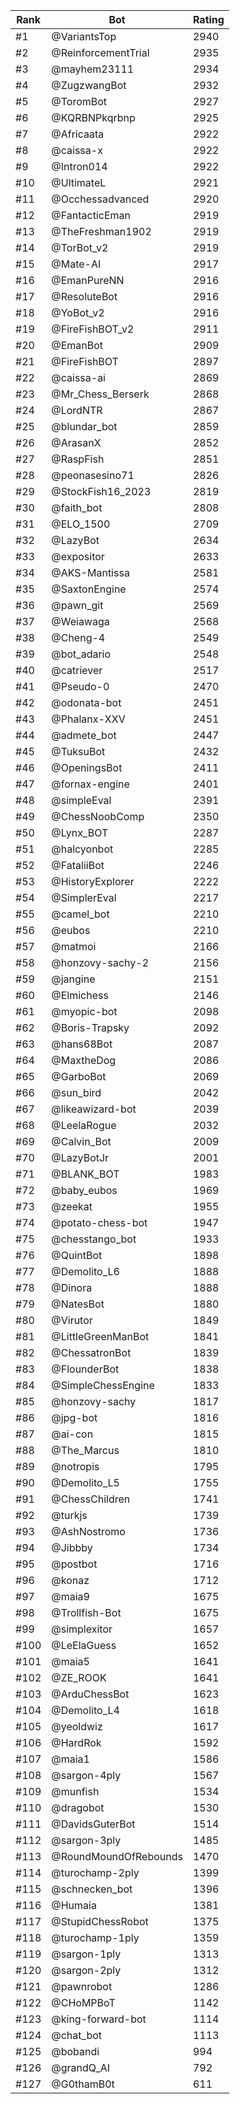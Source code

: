 Rank|Bot|Rating
---|---|---
#1|@VariantsTop|2940
#2|@ReinforcementTrial|2935
#3|@mayhem23111|2934
#4|@ZugzwangBot|2932
#5|@ToromBot|2927
#6|@KQRBNPkqrbnp|2925
#7|@Africaata|2922
#8|@caissa-x|2922
#9|@Intron014|2922
#10|@UltimateL|2921
#11|@Occhessadvanced|2920
#12|@FantacticEman|2919
#13|@TheFreshman1902|2919
#14|@TorBot_v2|2919
#15|@Mate-AI|2917
#16|@EmanPureNN|2916
#17|@ResoluteBot|2916
#18|@YoBot_v2|2916
#19|@FireFishBOT_v2|2911
#20|@EmanBot|2909
#21|@FireFishBOT|2897
#22|@caissa-ai|2869
#23|@Mr_Chess_Berserk|2868
#24|@LordNTR|2867
#25|@blundar_bot|2859
#26|@ArasanX|2852
#27|@RaspFish|2851
#28|@peonasesino71|2826
#29|@StockFish16_2023|2819
#30|@faith_bot|2808
#31|@ELO_1500|2709
#32|@LazyBot|2634
#33|@expositor|2633
#34|@AKS-Mantissa|2581
#35|@SaxtonEngine|2574
#36|@pawn_git|2569
#37|@Weiawaga|2568
#38|@Cheng-4|2549
#39|@bot_adario|2548
#40|@catriever|2517
#41|@Pseudo-0|2470
#42|@odonata-bot|2451
#43|@Phalanx-XXV|2451
#44|@admete_bot|2447
#45|@TuksuBot|2432
#46|@OpeningsBot|2411
#47|@fornax-engine|2401
#48|@simpleEval|2391
#49|@ChessNoobComp|2350
#50|@Lynx_BOT|2287
#51|@halcyonbot|2285
#52|@FataliiBot|2246
#53|@HistoryExplorer|2222
#54|@SimplerEval|2217
#55|@camel_bot|2210
#56|@eubos|2210
#57|@matmoi|2166
#58|@honzovy-sachy-2|2156
#59|@jangine|2151
#60|@Elmichess|2146
#61|@myopic-bot|2098
#62|@Boris-Trapsky|2092
#63|@hans68Bot|2087
#64|@MaxtheDog|2086
#65|@GarboBot|2069
#66|@sun_bird|2042
#67|@likeawizard-bot|2039
#68|@LeelaRogue|2032
#69|@Calvin_Bot|2009
#70|@LazyBotJr|2001
#71|@BLANK_BOT|1983
#72|@baby_eubos|1969
#73|@zeekat|1955
#74|@potato-chess-bot|1947
#75|@chesstango_bot|1933
#76|@QuintBot|1898
#77|@Demolito_L6|1888
#78|@Dinora|1888
#79|@NatesBot|1880
#80|@Virutor|1849
#81|@LittleGreenManBot|1841
#82|@ChessatronBot|1839
#83|@FlounderBot|1838
#84|@SimpleChessEngine|1833
#85|@honzovy-sachy|1817
#86|@jpg-bot|1816
#87|@ai-con|1815
#88|@The_Marcus|1810
#89|@notropis|1795
#90|@Demolito_L5|1755
#91|@ChessChildren|1741
#92|@turkjs|1739
#93|@AshNostromo|1736
#94|@Jibbby|1734
#95|@postbot|1716
#96|@konaz|1712
#97|@maia9|1675
#98|@Trollfish-Bot|1675
#99|@simplexitor|1657
#100|@LeElaGuess|1652
#101|@maia5|1641
#102|@ZE_ROOK|1641
#103|@ArduChessBot|1623
#104|@Demolito_L4|1618
#105|@yeoldwiz|1617
#106|@HardRok|1592
#107|@maia1|1586
#108|@sargon-4ply|1567
#109|@munfish|1534
#110|@dragobot|1530
#111|@DavidsGuterBot|1514
#112|@sargon-3ply|1485
#113|@RoundMoundOfRebounds|1470
#114|@turochamp-2ply|1399
#115|@schnecken_bot|1396
#116|@Humaia|1381
#117|@StupidChessRobot|1375
#118|@turochamp-1ply|1359
#119|@sargon-1ply|1313
#120|@sargon-2ply|1312
#121|@pawnrobot|1286
#122|@CHoMPBoT|1142
#123|@king-forward-bot|1114
#124|@chat_bot|1113
#125|@bobandi|994
#126|@grandQ_AI|792
#127|@G0thamB0t|611
